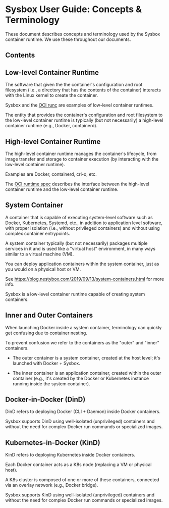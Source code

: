 # Sysbox User Guide: Concepts & Terminology

These document describes concepts and terminology used by the Sysbox container
runtime. We use these throughout our documents.

## Contents

## Low-level Container Runtime

The software that given the the container's configuration and root filesystem
(i.e., a directory that has the contents of the container) interacts with the
Linux kernel to create the container.

Sysbox and the [OCI runc](https://github.com/opencontainers/runc) are examples
of low-level container runtimes.

The entity that provides the container's configuration and root filesystem to
the low-level container runtime is typically (but not necessarily) a high-level
container runtime (e.g., Docker, containerd).

## High-level Container Runtime

The high-level container runtime manages the container's lifecycle, from image
transfer and storage to container execution (by interacting with the low-level
container runtime).

Examples are Docker, containerd, cri-o, etc.

The [OCI runtime spec](https://github.com/opencontainers/runtime-spec) describes
the interface between the high-level container runtime and the low-level
container runtime.

## System Container

A container that is capable of executing system-level software such as Docker,
Kubernetes, Systemd, etc., in addition to application level software, with
proper isolation (i.e., without privileged containers) and without using
complex container entrypoints.

A system container typically (but not necessarily) packages multiple
services in it and is used like a "virtual host" environment, in
many ways similar to a virtual machine (VM).

You can deploy application containers within the system container, just
as you would on a physical host or VM.

See https://blog.nestybox.com/2019/09/13/system-containers.html for more info.

Sysbox is a low-level container runtime capable of creating system containers.

## Inner and Outer Containers

When launching Docker inside a system container, terminology can
quickly get confusing due to container nesting.

To prevent confusion we refer to the containers as the "outer" and
"inner" containers.

-   The outer container is a system container, created at the host
    level; it's launched with Docker + Sysbox.

-   The inner container is an application container, created within the outer
    container (e.g., it's created by the Docker or Kubernetes instance running
    inside the system container).

## Docker-in-Docker (DinD)

DinD refers to deploying Docker (CLI + Daemon) inside Docker containers.

Sysbox supports DinD using well-isolated (unprivileged) containers and without
the need for complex Docker run commands or specialized images.

## Kubernetes-in-Docker (KinD)

KinD refers to deploying Kubernetes inside Docker containers.

Each Docker container acts as a K8s node (replacing a VM or physical host).

A K8s cluster is composed of one or more of these containers, connected via an
overlay network (e.g., Docker bridge).

Sysbox supports KinD using well-isolated (unprivileged) containers and without
the need for complex Docker run commands or specialized images.
